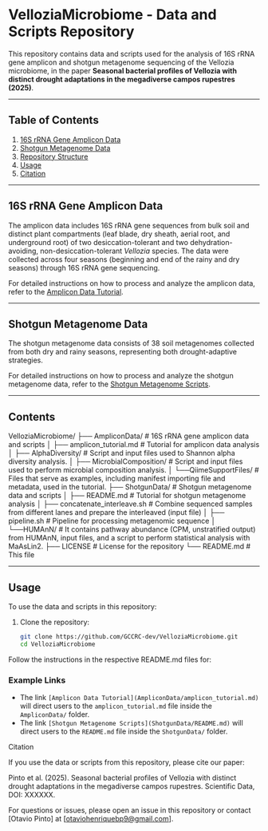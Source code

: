 # VelloziaMicrobiome - Data and Scripts Repository

This repository contains data and scripts used for the analysis of 16S rRNA gene amplicon and shotgun metagenome sequencing of the Vellozia microbiome, in the paper **Seasonal bacterial profiles of Vellozia with distinct drought adaptations in the megadiverse campos rupestres (2025)**.

---

## Table of Contents
1. [16S rRNA Gene Amplicon Data](#16s-rRNA-gene-amplicon-data)
2. [Shotgun Metagenome Data](#shotgun-metagenome-data)
3. [Repository Structure](#repository-structure)
4. [Usage](#usage)
5. [Citation](#citation)

---

## 16S rRNA Gene Amplicon Data

The amplicon data includes 16S rRNA gene sequences from bulk soil and distinct plant compartments (leaf blade, dry sheath, aerial root, and underground root) of two desiccation-tolerant and two dehydration-avoiding, non-desiccation-tolerant *Vellozia* species. The data were collected across four seasons (beginning and end of the rainy and dry seasons) through 16S rRNA gene sequencing.

For detailed instructions on how to process and analyze the amplicon data, refer to the [Amplicon Data Tutorial](AmpliconData/amplicon_tutorial.md).

---

## Shotgun Metagenome Data

The shotgun metagenome data consists of 38 soil metagenomes collected from both dry and rainy seasons, representing both drought-adaptive strategies.

For detailed instructions on how to process and analyze the shotgun metagenome data, refer to the [Shotgun Metagenome Scripts](ShotgunData/README.md).

---

## Contents

VelloziaMicrobiome/
├── AmpliconData/ # 16S rRNA gene amplicon data and scripts
│ ├── amplicon_tutorial.md # Tutorial for amplicon data analysis
│ ├── AlphaDiversity/ # Script and input files used to Shannon alpha diversity analysis.
│ ├── MicrobialComposition/ # Script and input files used to perform microbial composition analysis.
│ └──QiimeSupportFiles/ # Files that serve as examples, including manifest importing file and metadata, used in the tutorial.
├── ShotgunData/ # Shotgun metagenome data and scripts
│ ├── README.md # Tutorial for shotgun metagenome analysis
│ ├── concatenate_interleave.sh # Combine sequenced samples from different lanes and prepare the interleaved (input file)
│ ├── pipeline.sh # Pipeline for processing metagenomic sequence
│ └──HUMAnN/ # It contains pathway abundance (CPM, unstratified output) from HUMAnN, input files, and a script to perform statistical analysis with MaAsLin2.
├── LICENSE # License for the repository
└── README.md # This file

---

## Usage

To use the data and scripts in this repository:

1. Clone the repository:
   ```bash
   git clone https://github.com/GCCRC-dev/VelloziaMicrobiome.git
   cd VelloziaMicrobiome

Follow the instructions in the respective README.md files for:

### Example Links
- The link `[Amplicon Data Tutorial](AmpliconData/amplicon_tutorial.md)` will direct users to the `amplicon_tutorial.md` file inside the `AmpliconData/` folder.
- The link `[Shotgun Metagenome Scripts](ShotgunData/README.md)` will direct users to the `README.md` file inside the `ShotgunData/` folder.

Citation

If you use the data or scripts from this repository, please cite our paper:

Pinto et al. (2025). Seasonal bacterial profiles of Vellozia with distinct drought adaptations in the megadiverse campos rupestres. Scientific Data, DOI: XXXXXX.

For questions or issues, please open an issue in this repository or contact [Otavio Pinto] at [otaviohenriquebp9@gmail.com].

